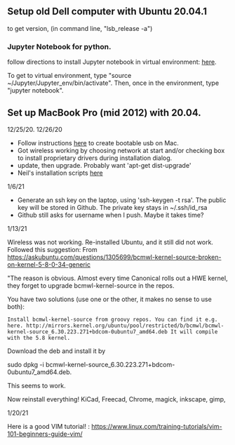 ## Setup old Dell computer with Ubuntu 20.04.1 

to get version, (in command line, "lsb_release -a")

### Jupyter Notebook for python.

follow directions to install Jupyter notebook in virtual environment: [here](https://www.digitalocean.com/community/tutorials/how-to-set-up-jupyter-notebook-with-python-3-on-ubuntu-18-04).

To get to virtual environment, type "source ~/Jupyter/Jupyter_env/bin/activate".  Then, once in the environment, type "jupyter notebook".


## Set up MacBook Pro (mid 2012) with 20.04.

12/25/20.  12/26/20 

 * Follow instructions [here](https://ubuntu.com/tutorials/create-a-usb-stick-on-macos#1-overview) to create bootable usb on Mac.
 * Got wireless working by choosing network at start and/or checking box to install proprietary drivers during installation dialog.
 * update, then upgrade.  Probably want 'apt-get dist-upgrade'
 * Neil's installation scripts [here](http://academy.cba.mit.edu/classes/project_management/scripts/Ubuntu_20.04)
 
 1/6/21
 
 * Generate an ssh key on the laptop, using 'ssh-keygen -t rsa'.  The public key will be stored in Github.  The private key stays in ~/.ssh/id_rsa
 * Github still asks for username when I push.  Maybe it takes time?
 
 1/13/21
 
 Wireless was not working.  Re-installed Ubuntu, and it still did not work.  Followed this suggestion:  From  https://askubuntu.com/questions/1305699/bcmwl-kernel-source-broken-on-kernel-5-8-0-34-generic

"The reason is obvious. Almost every time Canonical rolls out a HWE kernel, they forget to upgrade bcmwl-kernel-source in the repos.

You have two solutions (use one or the other, it makes no sense to use both):

    Install bcmwl-kernel-source from groovy repos. You can find it e.g. here. http://mirrors.kernel.org/ubuntu/pool/restricted/b/bcmwl/bcmwl-kernel-source_6.30.223.271+bdcom-0ubuntu7_amd64.deb It will compile with the 5.8 kernel.

Download the deb and install it by

sudo dpkg -i bcmwl-kernel-source_6.30.223.271+bdcom-0ubuntu7_amd64.deb.

This seems to work.

Now reinstall everything!
KiCad, Freecad, Chrome, magick, inkscape, gimp, 

1/20/21

Here is a good VIM tutorial! : https://www.linux.com/training-tutorials/vim-101-beginners-guide-vim/



